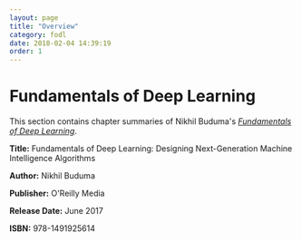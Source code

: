 ```yaml
---
layout: page
title: "Overview"
category: fodl
date: 2018-02-04 14:39:19
order: 1
---
```


# Fundamentals of Deep Learning

This section contains chapter summaries of Nikhil Buduma's <i>[Fundamentals of Deep Learning](http://shop.oreilly.com/product/0636920039709.do)</i>.


<b>Title:</b> Fundamentals of Deep Learning: Designing Next-Generation Machine Intelligence Algorithms

<b>Author:</b> Nikhil Buduma

<b>Publisher:</b> O'Reilly Media

<b>Release Date:</b> June 2017

<b>ISBN:</b> 978-1491925614
